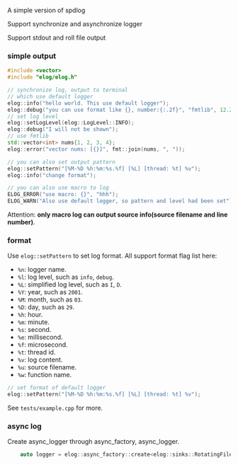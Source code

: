 A simple version of spdlog

Support synchronize and asynchronize logger

Support stdout and roll file output

### simple output

```c++
#include <vector>
#include "elog/elog.h"

// synchronize log, output to terminal
// which use default logger
elog::info("hello world. This use default logger");
elog::debug("you can use format like {}, number:{:.2f}", "fmtlib", 12.2311);
// set log level
elog::setLogLevel(elog::LogLevel::INFO);
elog::debug("I will not be shown");
// use fmtlib 
std::vector<int> nums{1, 2, 3, 4};
elog::error("vector nums: [{}]", fmt::join(nums, ", "));

// you can also set output pattern
elog::setPattern("[%M-%D %h:%m:%s.%f] [%L] [thread: %t] %v");
elog::info("change format");

// you can also use macro to log
ELOG_ERROR("use macro: {}", "hhh");
ELOG_WARN("Also use default logger, so pattern and level had been set");
```

Attention: **only macro log can output source info(source filename and line number)**.

### format

Use `elog::setPattern` to set log format. All support format flag list here:

* `%n`: logger name.
* `%l`: log level, such as `info`, `debug`.
* `%L`: simplified log level, such as `I`, `D`.
* `%Y`: year, such as `2001`.
* `%M`: month, such as `03`.
* `%D`: day, such as `29`.
* `%h`: hour.
* `%m`: minute.
* `%s`: second.
* `%e`: millisecond.
* `%f`: microsecond.
* `%t`: thread id.
* `%v`: log content.
* `%u`: source filename.
* `%w`: function name.


```c++
// set format of default logger
elog::setPattern("[%M-%D %h:%m:%s.%f] [%L] [thread: %t] %v");
```

See `tests/example.cpp` for more.

### async log

Create async_logger through async_factory, async_logger.

```c++
    auto logger = elog::async_factory::create<elog::sinks::RotatingFileSinkMutex>("logger_name",
                                                                                  "log/test.log");
```